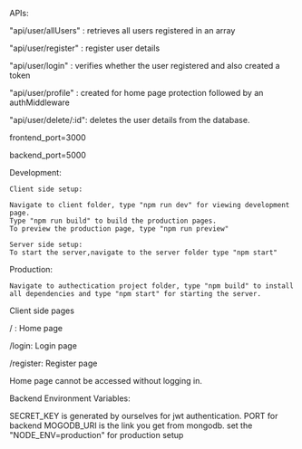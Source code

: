 APIs:

"api/user/allUsers" : retrieves all users registered in an array

"api/user/register" : register user details

"api/user/login" : verifies whether the user registered and also created a token

"api/user/profile" : created for home page protection followed by an authMiddleware

"api/user/delete/:id": deletes the user details from the database.



frontend_port=3000

backend_port=5000



Development:

    Client side setup:

    Navigate to client folder, type "npm run dev" for viewing development page.
    Type "npm run build" to build the production pages.
    To preview the production page, type "npm run preview"

    Server side setup:
    To start the server,navigate to the server folder type "npm start"

Production:

    Navigate to authectication project folder, type "npm build" to install all dependencies and type "npm start" for starting the server.



Client side pages

/ : Home page 

/login: Login page

/register: Register page



Home page cannot be accessed without logging in.



Backend Environment Variables:


SECRET_KEY is generated by ourselves for jwt authentication.
PORT for backend
MOGODB_URI is the link you get from mongodb.
set the "NODE_ENV=production" for production setup